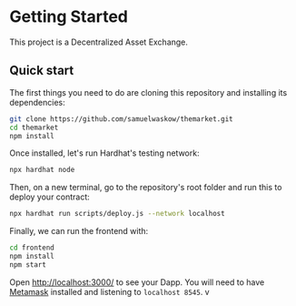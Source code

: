 # Getting Started

This project is a Decentralized Asset Exchange.

## Quick start

The first things you need to do are cloning this repository and installing its
dependencies:

```sh
git clone https://github.com/samuelwaskow/themarket.git
cd themarket
npm install
```

Once installed, let's run Hardhat's testing network:

```sh
npx hardhat node
```

Then, on a new terminal, go to the repository's root folder and run this to
deploy your contract:

```sh
npx hardhat run scripts/deploy.js --network localhost
```

Finally, we can run the frontend with:

```sh
cd frontend
npm install
npm start
```

Open [http://localhost:3000/](http://localhost:3000/) to see your Dapp. You will
need to have [Metamask](https://metamask.io) installed and listening to
`localhost 8545`.
v
